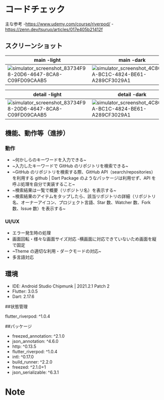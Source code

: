 # コードチェック
主な参考
    -https://www.udemy.com/course/riverpod/
    -https://zenn.dev/tsuruo/articles/017e405b21412f

## スクリーンショット

|main -light|main -dark|
|---|---|
| ![simulator_screenshot_83734F98-20D6-4647-8CA8-C09FD09CAAB5](https://user-images.githubusercontent.com/111117157/185021035-16a948a9-82ad-4505-a88b-50515aac9ae0.png) |![simulator_screenshot_4C809B3A-BC1C-4824-BE61-A289CF3029A1](https://user-images.git)|

|detail -light|detail -dark|
|---|---|
|![simulator_screenshot_83734F98-20D6-4647-8CA8-C09FD09CAAB5](https://user-images.githubusercontent.com/111117157/185021035-16a948a9-82ad-4505-a88b-50515aac9ae0.png)|![simulator_screenshot_4C809B3A-BC1C-4824-BE61-A289CF3029A1](https://user-images.git)|


## 機能、動作等（進捗）
### 動作
* ~何かしらのキーワードを入力できる~
* ~入力したキーワードで GitHub のリポジトリを検索できる~
* ~GitHub のリポジトリを検索する際、GitHub API（search/repositories）を利用する
  github | Dart Package のようなパッケージは利用せず、API を呼ぶ処理を自分で実装すること~
* ~検索結果は一覧で概要（リポジトリ名）を表示する~
* ~検索結果のアイテムをタップしたら、該当リポジトリの詳細（リポジトリ名、オーナーアイコン、プロジェクト言語、Star 数、Watcher 数、Fork 数、Issue 数）を表示する~

### UI/UX
* エラー発生時の処理
* 画面回転・様々な画面サイズ対応
    -横画面に対応できていないため画面を縦で固定
* ~Theme の適切な利用・ダークモードの対応~
* 多言語対応

## 環境

* IDE: Android Studio Chipmunk | 2021.2.1 Patch 2
* Flutter: 3.0.5
* Dart: 2.17.6

##状態管理

flutter_riverpod: ^1.0.4

##パッケージ

* freezed_annotation: ^2.1.0
* json_annotation: ^4.6.0
* http: ^0.13.5
* flutter_riverpod: ^1.0.4
* intl: ^0.17.0
* build_runner: ^2.2.0
* freezed: ^2.1.0+1
* json_serializable: ^6.3.1



# Note